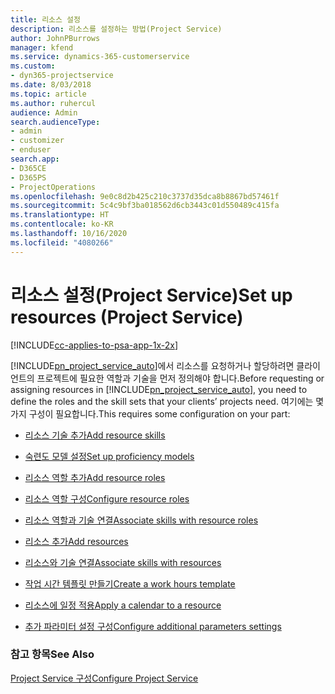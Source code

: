```yaml
---
title: 리소스 설정
description: 리소스를 설정하는 방법(Project Service)
author: JohnPBurrows
manager: kfend
ms.service: dynamics-365-customerservice
ms.custom:
- dyn365-projectservice
ms.date: 8/03/2018
ms.topic: article
ms.author: ruhercul
audience: Admin
search.audienceType:
- admin
- customizer
- enduser
search.app:
- D365CE
- D365PS
- ProjectOperations
ms.openlocfilehash: 9e0c8d2b425c210c3737d35dca8b8867bd57461f
ms.sourcegitcommit: 5c4c9bf3ba018562d6cb3443c01d550489c415fa
ms.translationtype: HT
ms.contentlocale: ko-KR
ms.lasthandoff: 10/16/2020
ms.locfileid: "4080266"
---
```

# <a name="set-up-resources-project-service"></a><span data-ttu-id="753ad-103">리소스 설정(Project Service)</span><span class="sxs-lookup"><span data-stu-id="753ad-103">Set up resources (Project Service)</span></span>

[!INCLUDE[cc-applies-to-psa-app-1x-2x](../includes/cc-applies-to-psa-app-1x-2x.md)]

<span data-ttu-id="753ad-104">[!INCLUDE[pn_project_service_auto](../includes/pn-project-service-auto.md)]에서 리소스를 요청하거나 할당하려면 클라이언트의 프로젝트에 필요한 역할과 기술을 먼저 정의해야 합니다.</span><span class="sxs-lookup"><span data-stu-id="753ad-104">Before requesting or assigning resources in [!INCLUDE[pn_project_service_auto](../includes/pn-project-service-auto.md)], you need to define the roles and the skill sets that your clients’ projects need.</span></span> <span data-ttu-id="753ad-105">여기에는 몇 가지 구성이 필요합니다.</span><span class="sxs-lookup"><span data-stu-id="753ad-105">This requires some configuration on your part:</span></span>  
  
-   [<span data-ttu-id="753ad-106">리소스 기술 추가</span><span class="sxs-lookup"><span data-stu-id="753ad-106">Add resource skills</span></span>](../psa/add-resource-skills.md)  
  
-   [<span data-ttu-id="753ad-107">숙련도 모델 설정</span><span class="sxs-lookup"><span data-stu-id="753ad-107">Set up proficiency models</span></span>](../psa/set-up-proficiency-models.md)  
  
-   [<span data-ttu-id="753ad-108">리소스 역할 추가</span><span class="sxs-lookup"><span data-stu-id="753ad-108">Add resource roles</span></span>](../psa/add-resource-roles.md)  
  
-   [<span data-ttu-id="753ad-109">리소스 역할 구성</span><span class="sxs-lookup"><span data-stu-id="753ad-109">Configure resource roles</span></span>](../psa/configure-resource-roles.md)  
  
-   [<span data-ttu-id="753ad-110">리소스 역할과 기술 연결</span><span class="sxs-lookup"><span data-stu-id="753ad-110">Associate skills with resource roles</span></span>](../psa/associate-skills-with-resource-roles.md)  
  
-   [<span data-ttu-id="753ad-111">리소스 추가</span><span class="sxs-lookup"><span data-stu-id="753ad-111">Add resources</span></span>](../psa/add-resources.md)  
  
-   [<span data-ttu-id="753ad-112">리소스와 기술 연결</span><span class="sxs-lookup"><span data-stu-id="753ad-112">Associate skills with resources</span></span>](../psa/associate-skills-with-resources.md)  
  
-   [<span data-ttu-id="753ad-113">작업 시간 템플릿 만들기</span><span class="sxs-lookup"><span data-stu-id="753ad-113">Create a work hours template</span></span>](../psa/create-work-hours-template.md)  
  
-   [<span data-ttu-id="753ad-114">리소스에 일정 적용</span><span class="sxs-lookup"><span data-stu-id="753ad-114">Apply a calendar to a resource</span></span>](../psa/apply-calendar-resource.md)  
  
-   [<span data-ttu-id="753ad-115">추가 파라미터 설정 구성</span><span class="sxs-lookup"><span data-stu-id="753ad-115">Configure additional parameters settings</span></span>](../psa/configure-additional-parameters-settings.md)  
  
### <a name="see-also"></a><span data-ttu-id="753ad-116">참고 항목</span><span class="sxs-lookup"><span data-stu-id="753ad-116">See Also</span></span>  
 [<span data-ttu-id="753ad-117">Project Service 구성</span><span class="sxs-lookup"><span data-stu-id="753ad-117">Configure Project Service</span></span>](../psa/configure.md)
